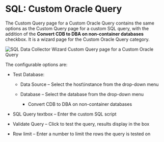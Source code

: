 # SQL: Custom Oracle Query

The Custom Query page for a Custom Oracle Query contains the same options as the Custom Query page for a custom SQL query, with the addition of the __Convert CDB to DBA on non-container databases__ checkbox. It is a wizard page for the Custom Oracle Query category.

![SQL Data Collector Wizard Custom Query page for a Custom Oracle Query](/img/product_docs/accessanalyzer/enterpriseauditor/admin/datacollector/sql/customqueryoracle.webp)

The configurable options are:

- Test Database:

  - Data Source – Select the host\instance from the drop-down menu
  - Database – Select the database from the drop-down menu

    - Convert CDB to DBA on non-container databases
- SQL Query textbox – Enter the custom SQL script
- Validate Query – Click to test the query, results display in the box
- Row limit – Enter a number to limit the rows the query is tested on
